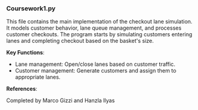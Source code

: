 ### Coursework1.py

This file contains the main implementation of the checkout lane simulation. It models customer behavior, lane queue management, and processes customer checkouts. The program starts by simulating customers entering lanes and completing checkout based on the basket's size.

**Key Functions**:
- Lane management: Open/close lanes based on customer traffic.
- Customer management: Generate customers and assign them to appropriate lanes.

**References**:

Completed by Marco Gizzi and Hanzla Ilyas